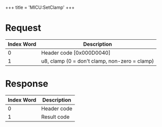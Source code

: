 +++
title = 'MICU:SetClamp'
+++

# Request

| Index Word | Description                                   |
|------------|-----------------------------------------------|
| 0          | Header code \[0x000D0040\]                    |
| 1          | u8, clamp (0 = don't clamp, non-zero = clamp) |

# Response

| Index Word | Description |
|------------|-------------|
| 0          | Header code |
| 1          | Result code |
